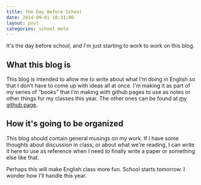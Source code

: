 ```yaml
---
title: The Day Before School
date: 2014-09-01 18:31:00
layout: post
categories: school meta
---
```


It's the day before school, and I'm just starting to work to work on this blog.

## What this blog is

This blog is intended to allow me to write about what I'm doing in English so that I don't have to come up with ideas all at once. I'm making it as part of my series of "books" that I'm making with github pages to use as notes or other things for my classes this year. The other ones can be found at [my github page](https://porglezomp.github.io).

## How it's going to be organized

This blog should contain general musings on my work. If I have some thoughts about discussion in class, or about what we're reading, I can write it here to use as reference when I need to finally write a paper or something else like that.

Perhaps this will make English class more fun. School starts tomorrow. I wonder how I'll handle this year.